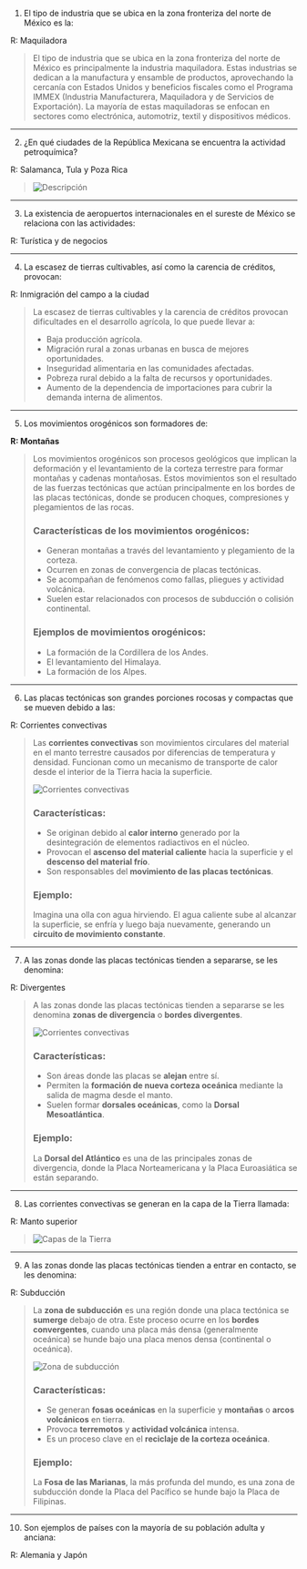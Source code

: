 1. El tipo de industria que se ubica en la zona fronteriza del norte de México es la:  

R: Maquiladora  

> El tipo de industria que se ubica en la zona fronteriza del norte de México es principalmente la industria maquiladora. Estas industrias se dedican a la manufactura y ensamble de productos, aprovechando la cercanía con Estados Unidos y beneficios fiscales como el Programa IMMEX (Industria Manufacturera, Maquiladora y de Servicios de Exportación). La mayoría de estas maquiladoras se enfocan en sectores como electrónica, automotriz, textil y dispositivos médicos.  

---  

2. ¿En qué ciudades de la República Mexicana se encuentra la actividad petroquímica?  

R: Salamanca, Tula y Poza Rica  

> ![Descripción](./images/G04_02.png)  

---  

3. La existencia de aeropuertos internacionales en el sureste de México se relaciona con las actividades:  

R: Turística y de negocios  

---  

4. La escasez de tierras cultivables, así como la carencia de créditos, provocan:  

R: Inmigración del campo a la ciudad  

> La escasez de tierras cultivables y la carencia de créditos provocan dificultades en el desarrollo agrícola, lo que puede llevar a:  
>  
> - Baja producción agrícola.  
> - Migración rural a zonas urbanas en busca de mejores oportunidades.  
> - Inseguridad alimentaria en las comunidades afectadas.  
> - Pobreza rural debido a la falta de recursos y oportunidades.  
> - Aumento de la dependencia de importaciones para cubrir la demanda interna de alimentos.  

---  

5. Los movimientos orogénicos son formadores de:  

**R: Montañas**  

> Los movimientos orogénicos son procesos geológicos que implican la deformación y el levantamiento de la corteza terrestre para formar montañas y cadenas montañosas. Estos movimientos son el resultado de las fuerzas tectónicas que actúan principalmente en los bordes de las placas tectónicas, donde se producen choques, compresiones y plegamientos de las rocas.  
>  
> ### Características de los movimientos orogénicos:  
> - Generan montañas a través del levantamiento y plegamiento de la corteza.  
> - Ocurren en zonas de convergencia de placas tectónicas.  
> - Se acompañan de fenómenos como fallas, pliegues y actividad volcánica.  
> - Suelen estar relacionados con procesos de subducción o colisión continental.  
>  
> ### Ejemplos de movimientos orogénicos:  
> - La formación de la Cordillera de los Andes.  
> - El levantamiento del Himalaya.  
> - La formación de los Alpes.  

---  

6. Las placas tectónicas son grandes porciones rocosas y compactas que se mueven debido a las:  

R: Corrientes convectivas  

> Las **corrientes convectivas** son movimientos circulares del material en el manto terrestre causados por diferencias de temperatura y densidad. Funcionan como un mecanismo de transporte de calor desde el interior de la Tierra hacia la superficie.  
>  
> ![Corrientes convectivas](./images/G04_06.jpg)  
>  
> ### Características:  
> - Se originan debido al **calor interno** generado por la desintegración de elementos radiactivos en el núcleo.  
> - Provocan el **ascenso del material caliente** hacia la superficie y el **descenso del material frío**.  
> - Son responsables del **movimiento de las placas tectónicas**.  
>  
> ### Ejemplo:  
> Imagina una olla con agua hirviendo. El agua caliente sube al alcanzar la superficie, se enfría y luego baja nuevamente, generando un **circuito de movimiento constante**.  

---  

7. A las zonas donde las placas tectónicas tienden a separarse, se les denomina:  

R: Divergentes  

> A las zonas donde las placas tectónicas tienden a separarse se les denomina **zonas de divergencia** o **bordes divergentes**.  
>  
> ![Corrientes convectivas](./images/G04_07.jpg)  
>  
> ### Características:  
> - Son áreas donde las placas se **alejan** entre sí.  
> - Permiten la **formación de nueva corteza oceánica** mediante la salida de magma desde el manto.  
> - Suelen formar **dorsales oceánicas**, como la **Dorsal Mesoatlántica**.  
>  
> ### Ejemplo:  
> La **Dorsal del Atlántico** es una de las principales zonas de divergencia, donde la Placa Norteamericana y la Placa Euroasiática se están separando.  

---  

8. Las corrientes convectivas se generan en la capa de la Tierra llamada:  

R: Manto superior  

> ![Capas de la Tierra](./images/G04_08.jpg)  

---  

9. A las zonas donde las placas tectónicas tienden a entrar en contacto, se les denomina:  

R: Subducción  

> La **zona de subducción** es una región donde una placa tectónica se **sumerge** debajo de otra. Este proceso ocurre en los **bordes convergentes**, cuando una placa más densa (generalmente oceánica) se hunde bajo una placa menos densa (continental o oceánica).  
>  
> ![Zona de subducción](./images/G04_09.jpg)  
>  
> ### Características:  
> - Se generan **fosas oceánicas** en la superficie y **montañas** o **arcos volcánicos** en tierra.  
> - Provoca **terremotos** y **actividad volcánica** intensa.  
> - Es un proceso clave en el **reciclaje de la corteza oceánica**.  
>  
> ### Ejemplo:  
> La **Fosa de las Marianas**, la más profunda del mundo, es una zona de subducción donde la Placa del Pacífico se hunde bajo la Placa de Filipinas.  

---  

10. Son ejemplos de países con la mayoría de su población adulta y anciana:  

R: Alemania y Japón  
